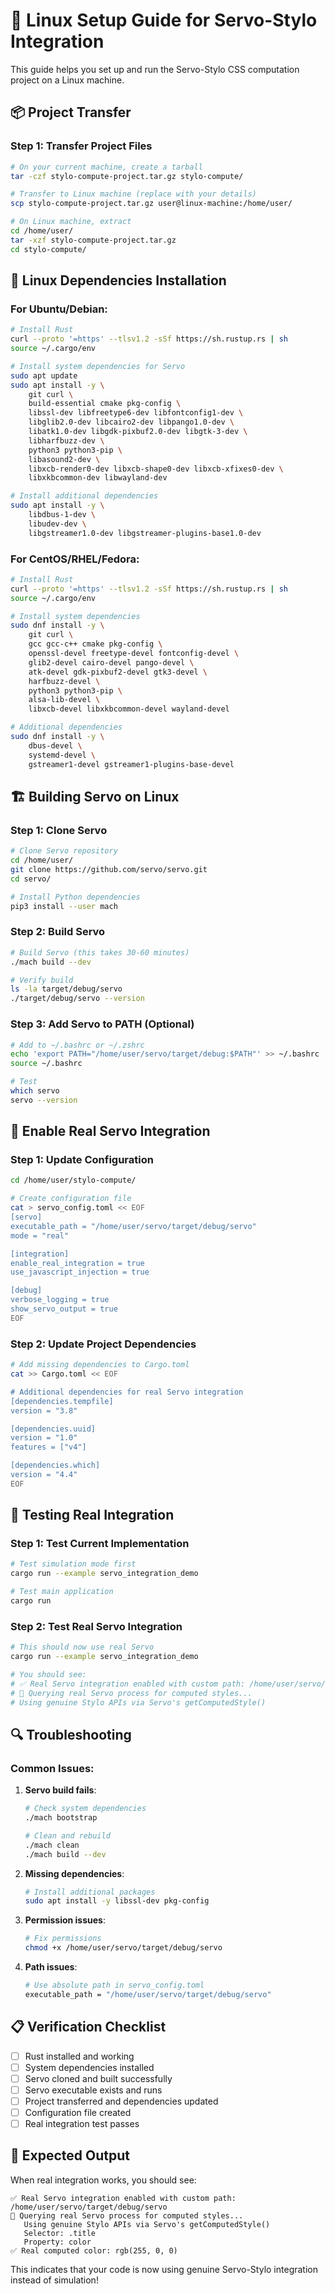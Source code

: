# 🐧 Linux Setup Guide for Servo-Stylo Integration

This guide helps you set up and run the Servo-Stylo CSS computation project on a Linux machine.

## 📦 Project Transfer

### Step 1: Transfer Project Files
```bash
# On your current machine, create a tarball
tar -czf stylo-compute-project.tar.gz stylo-compute/

# Transfer to Linux machine (replace with your details)
scp stylo-compute-project.tar.gz user@linux-machine:/home/user/

# On Linux machine, extract
cd /home/user/
tar -xzf stylo-compute-project.tar.gz
cd stylo-compute/
```

## 🔧 Linux Dependencies Installation

### For Ubuntu/Debian:
```bash
# Install Rust
curl --proto '=https' --tlsv1.2 -sSf https://sh.rustup.rs | sh
source ~/.cargo/env

# Install system dependencies for Servo
sudo apt update
sudo apt install -y \
    git curl \
    build-essential cmake pkg-config \
    libssl-dev libfreetype6-dev libfontconfig1-dev \
    libglib2.0-dev libcairo2-dev libpango1.0-dev \
    libatk1.0-dev libgdk-pixbuf2.0-dev libgtk-3-dev \
    libharfbuzz-dev \
    python3 python3-pip \
    libasound2-dev \
    libxcb-render0-dev libxcb-shape0-dev libxcb-xfixes0-dev \
    libxkbcommon-dev libwayland-dev

# Install additional dependencies
sudo apt install -y \
    libdbus-1-dev \
    libudev-dev \
    libgstreamer1.0-dev libgstreamer-plugins-base1.0-dev
```

### For CentOS/RHEL/Fedora:
```bash
# Install Rust
curl --proto '=https' --tlsv1.2 -sSf https://sh.rustup.rs | sh
source ~/.cargo/env

# Install system dependencies
sudo dnf install -y \
    git curl \
    gcc gcc-c++ cmake pkg-config \
    openssl-devel freetype-devel fontconfig-devel \
    glib2-devel cairo-devel pango-devel \
    atk-devel gdk-pixbuf2-devel gtk3-devel \
    harfbuzz-devel \
    python3 python3-pip \
    alsa-lib-devel \
    libxcb-devel libxkbcommon-devel wayland-devel

# Additional dependencies
sudo dnf install -y \
    dbus-devel \
    systemd-devel \
    gstreamer1-devel gstreamer1-plugins-base-devel
```

## 🏗️ Building Servo on Linux

### Step 1: Clone Servo
```bash
# Clone Servo repository
cd /home/user/
git clone https://github.com/servo/servo.git
cd servo/

# Install Python dependencies
pip3 install --user mach
```

### Step 2: Build Servo
```bash
# Build Servo (this takes 30-60 minutes)
./mach build --dev

# Verify build
ls -la target/debug/servo
./target/debug/servo --version
```

### Step 3: Add Servo to PATH (Optional)
```bash
# Add to ~/.bashrc or ~/.zshrc
echo 'export PATH="/home/user/servo/target/debug:$PATH"' >> ~/.bashrc
source ~/.bashrc

# Test
which servo
servo --version
```

## 🚀 Enable Real Servo Integration

### Step 1: Update Configuration
```bash
cd /home/user/stylo-compute/

# Create configuration file
cat > servo_config.toml << EOF
[servo]
executable_path = "/home/user/servo/target/debug/servo"
mode = "real"

[integration]
enable_real_integration = true
use_javascript_injection = true

[debug]
verbose_logging = true
show_servo_output = true
EOF
```

### Step 2: Update Project Dependencies
```bash
# Add missing dependencies to Cargo.toml
cat >> Cargo.toml << EOF

# Additional dependencies for real Servo integration
[dependencies.tempfile]
version = "3.8"

[dependencies.uuid]
version = "1.0"
features = ["v4"]

[dependencies.which]
version = "4.4"
EOF
```

## 🧪 Testing Real Integration

### Step 1: Test Current Implementation
```bash
# Test simulation mode first
cargo run --example servo_integration_demo

# Test main application
cargo run
```

### Step 2: Test Real Servo Integration
```bash
# This should now use real Servo
cargo run --example servo_integration_demo

# You should see:
# ✅ Real Servo integration enabled with custom path: /home/user/servo/target/debug/servo
# 🔄 Querying real Servo process for computed styles...
# Using genuine Stylo APIs via Servo's getComputedStyle()
```

## 🔍 Troubleshooting

### Common Issues:

1. **Servo build fails**:
   ```bash
   # Check system dependencies
   ./mach bootstrap
   
   # Clean and rebuild
   ./mach clean
   ./mach build --dev
   ```

2. **Missing dependencies**:
   ```bash
   # Install additional packages
   sudo apt install -y libssl-dev pkg-config
   ```

3. **Permission issues**:
   ```bash
   # Fix permissions
   chmod +x /home/user/servo/target/debug/servo
   ```

4. **Path issues**:
   ```bash
   # Use absolute path in servo_config.toml
   executable_path = "/home/user/servo/target/debug/servo"
   ```

## 📋 Verification Checklist

- [ ] Rust installed and working
- [ ] System dependencies installed
- [ ] Servo cloned and built successfully
- [ ] Servo executable exists and runs
- [ ] Project transferred and dependencies updated
- [ ] Configuration file created
- [ ] Real integration test passes

## 🎯 Expected Output

When real integration works, you should see:
```
✅ Real Servo integration enabled with custom path: /home/user/servo/target/debug/servo
🔄 Querying real Servo process for computed styles...
   Using genuine Stylo APIs via Servo's getComputedStyle()
   Selector: .title
   Property: color
✅ Real computed color: rgb(255, 0, 0)
```

This indicates that your code is now using genuine Servo-Stylo integration instead of simulation!
